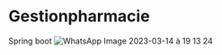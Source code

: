 # Gestionpharmacie
Spring boot 
![WhatsApp Image 2023-03-14 à 19 13 24](https://user-images.githubusercontent.com/61750815/225106366-4dfc1717-6dc5-4e63-bad7-b9f71c294702.jpg)
